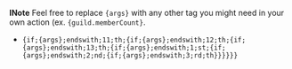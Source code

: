 **INote** Feel free to replace `{args}` with any other tag you might need in your own action (ex. `{guild.memberCount}`.

* `{if;{args};endswith;11;th;{if;{args};endswith;12;th;{if;{args};endswith;13;th;{if;{args};endswith;1;st;{if;{args};endswith;2;nd;{if;{args};endswith;3;rd;th}}}}}}`
